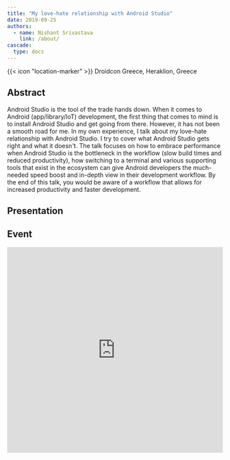 ```yaml
---
title: "My love-hate relationship with Android Studio"
date: 2019-09-25
authors:
  - name: Nishant Srivastava
    link: /about/
cascade:
  type: docs
---
```


{{< icon "location-marker" >}} Droidcon Greece, Heraklion, Greece

<!--more-->

## Abstract

Android Studio is the tool of the trade hands down. When it comes to Android (app/library/IoT) development, the first thing that comes to mind is to install Android Studio and get going from there. However, it has not been a smooth road for me. In my own experience, I talk about my love-hate relationship with Android Studio. I try to cover what Android Studio gets right and what it doesn't. The talk focuses on how to embrace performance when Android Studio is the bottleneck in the workflow (slow build times and reduced productivity), how switching to a terminal and various supporting tools that exist in the ecosystem can give Android developers the much-needed speed boost and in-depth view in their development workflow. By the end of this talk, you would be aware of a workflow that allows for increased productivity and faster development.

## Presentation

<script async class="speakerdeck-embed" data-id="29d9f7ad510e41229425ff913bf288b3" data-ratio="1.77777777777778" src="//speakerdeck.com/assets/embed.js"></script>

## Event

<iframe src="https://web.archive.org/web/20190921200216/https://droidcon.gr/agenda/" frameborder="0" width="100%" height="480" allowfullscreen="true" mozallowfullscreen="true" webkitallowfullscreen="true"></iframe>
